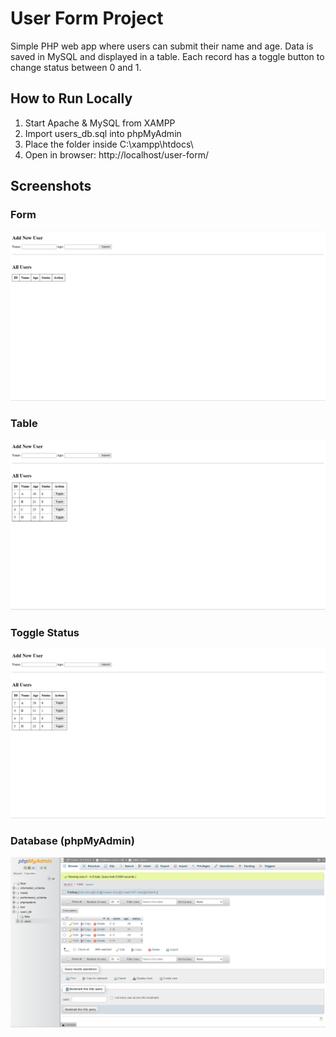 # User Form Project

Simple PHP web app where users can submit their name and age. Data is saved in MySQL and displayed in a table. Each record has a toggle button to change status between 0 and 1.

## How to Run Locally

1. Start Apache & MySQL from XAMPP
2. Import users_db.sql into phpMyAdmin
3. Place the folder inside C:\xampp\htdocs\
4. Open in browser: http://localhost/user-form/

## Screenshots

### Form
![Form](screenshots/form.png)

### Table
![Table](screenshots/table.png)

### Toggle Status
![Toggle](screenshots/toggle.png)

### Database (phpMyAdmin)
![Database](screenshots/database.png)
